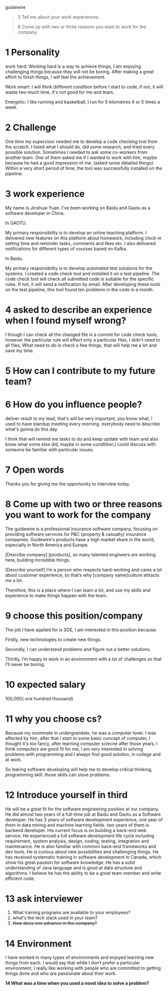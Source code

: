 guidewire 

>   3 Tell me about your work experiences.
>
>   8 Come up with two or three reasons you want to work for the company





# 1 Personality



work hard: Working hard is a way to achieve things, I am enjoying challenging things because they will not be boring. After making a great effort to finish things, I will feel the achievement.

Work smart: I will think diifferent condition before I start to code, if not, it will waste two much time, it's not good for me and team.

Energetic: I like running and basketball, I run for 5 kilometres 4 or 5 times a week. 



# 2  Challenge

One time my supervisor needed me to develop a code checking tool from the scratch. I listed what I should do, did some research, and tried every possible solution. Sometimes I needed to ask some co-workers from another team. One of them asked me if I wanted to work with him, maybe because he had a good impression of me. (asked some detailed things) Within a very short period of time, the tool was successfully installed on the pipeline.	



# 3 work experience

My name is Jinshuai Yuan. I've been working on Baidu and Gaotu as a software developer in China. 

 In GAOTU.  

My primary responsibility is to develop an online teaching platform.  I delivered new features on this platform about homework, including clock-in setting time and reminder tasks, comments and likes etc. I also delivered notifications for different types of courses based on Kafka. 

 In Baidu. 

My primary responsibility is to develop automated test solutions for the systems.  I created a code check tool and installed it on a test pipeline.  The code check tool will check all submitted code is suitable for the specific rules.  If not, it will send a notification by email.  After developing these tools on the test pipeline, this tool found ten problems in the code in a month.





# 4 asked to describe an experience when I found myself wrong?

I though I can check all the changed file in a commit for code check tools, however the particular rule will effect only a particular files, I didn't need to all files, What need to do is check a few things, that will help me a lot and save my time. 

# 5 How can I contribute to my future team?



# 6 How do you influence people?

deliver result to my lead, that's will be very important, you know what,  I used to have standup meeting every morning. everybody need to describe what's gonna do this day.

I think that will remind me tasks to do and keep update with team and also know what some else did, maybe in some condtition,I could discuss with someone be familiar with particular issues.



# 7 Open words

Thanks you for giving me the opportunity to interview today.



#  8 Come up with two or three reasons you want to work for the company

The guidewire is a professional insurance software company, focusing on providing software services for P&C (property & casualty) insurance companies. Guidewire's products have a high market share in the world, especially in North America and Europe.

[Desrcibe company] [products], so many talented engineers are working here, building incredible things.

[Describe yourself] I’m a person who respects hard-working and cares a lot about customer experience, so that’s why [company name]culture attracts me a lot.

Therefore, this is a place where I can learn a lot, and use my skills and experience to make things happen with the team.



# 9 choose this position/company

The job I have applied for is SDE, I am interested in this position because.

Firstly, new technologies to create new things.

Secondly, I can understand problems and figure out a better solutions.

Thirdly, I’m happy to work in an environment with a lot of challenges so that I’ll never be boring.



# 10 expected salary

100,000( one hundred thousand)



# **11 why you choose cs?**

Because my roommate in undergrandate, he was a computer lover. I was affected by him, after that I start to some basic concept of computer, I thought it's too fancy, after learning computer sciecne after those years, I think computers are good fit for me, I am very interested in solving problems with programming and I always find good solution, in college and at work.

So learing software developing will help me to develop critical thinking, programming skill. those skills can slove problems.



# 12 Introduce yourself in third

He will be a great fit for the software engineering position at our company. He did almost two years of a full-time job at Baidu and Gaotu as a Software developer. He has 3 years of software development experience, one year of them in data mining and machine learning fields. two years of them is backend developer. His current focus is on building a back-end web service. He experienced a full software development life cycle including requirement, system analysis, design, coding, testing, integration and maintenance. He is also familiar with common back-end frameworks and dev tools. He is curious about new possibilities and challenging things. He has received systematic training in software development in Canada, which show his great passion for software knowledge. He has a solid understanding of Java language and is good at data structure and algorithms. I believe he has the ability to be a great team member and write efficient code. 



# 13 ask interviewer

1.   What training programs are available to your employees?
2.   what's the tech stack used in your team?
3.   ~~How does one advance in the company?~~



# 14 Environment

I have worked in many types of environments and enjoyed learning new things from each. I would say that while I don’t prefer a particular environment, I really like working with people who are committed to getting things done and who are passionate about their work.





**14 What was a time when you used a novel idea to solve a problem?**







